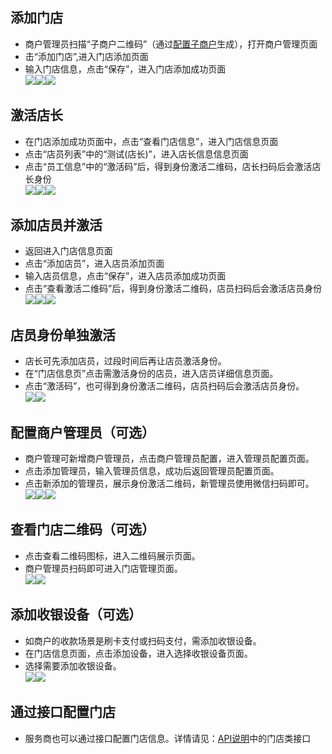 ## 添加门店 
- 商户管理员扫描“子商户二维码”（通过[配置子商户](/document/product/569/9795)生成），打开商户管理页面   
- 击“添加门店”,进入门店添加页面   
- 输入门店信息，点击“保存”，进入门店添加成功页面    
![](https://mc.qcloudimg.com/static/img/301b4d86ff5dc849138877c92a9f5d7a/image.jpg)![](https://mc.qcloudimg.com/static/img/dac6cf96374c93d88ee86b55483905ef/image.jpg)![](https://mc.qcloudimg.com/static/img/c3851a30352c16e94f154eab58c483bc/image.jpg)
## 激活店长  
- 在门店添加成功页面中，点击“查看门店信息”，进入门店信息页面   
- 点击“店员列表”中的“测试(店长)”，进入店长信息信息页面   
- 点击“员工信息”中的“激活码”后，得到身份激活二维码，店长扫码后会激活店长身份  
![](https://mc.qcloudimg.com/static/img/64e846632df1906bd80d17935f900537/image.jpg)![](https://mc.qcloudimg.com/static/img/a9a80a498548c61485f5071ffd8eb5db/image.jpg)![](https://mc.qcloudimg.com/static/img/c3bbb92a1684cbe3f392e4bc0f76fcd1/image.jpg)
  
## 添加店员并激活 
- 返回进入门店信息页面   
- 点击“添加店员”，进入店员添加页面   
- 输入店员信息，点击“保存”，进入店员添加成功页面    
- 点击“查看激活二维码”后，得到身份激活二维码，店员扫码后会激活店员身份    
![](https://mc.qcloudimg.com/static/img/6a4e0b122370e18593fbfd1809647d5e/image.jpg)![](https://mc.qcloudimg.com/static/img/73b2321722f496ef1fe0858c51b38d96/image.jpg)![](https://mc.qcloudimg.com/static/img/4a288383dd6d49433b0ae8118325ea1b/image.jpg)

## 店员身份单独激活  
- 店长可先添加店员，过段时间后再让店员激活身份。   
- 在“门店信息页”点击需激活身份的店员，进入店员详细信息页面。    
- 点击“激活码”，也可得到身份激活二维码，店员扫码后会激活店员身份。   
![](https://mc.qcloudimg.com/static/img/e1eda83540eef5b7d2b610a00fe752e8/image.jpg)![](https://mc.qcloudimg.com/static/img/3dd8886e47086f5451c6fa4dfb22c247/image.jpg)

## 配置商户管理员（可选）  
- 商户管理可新增商户管理员，点击商户管理员配置，进入管理员配置页面。    
- 点击添加管理员，输入管理员信息，成功后返回管理员配置页面。  
- 点击新添加的管理员，展示身份激活二维码，新管理员使用微信扫码即可。  
![](https://mc.qcloudimg.com/static/img/ad36cb8d32627aee1221e7fe05b5c44f/image.jpg)![](https://mc.qcloudimg.com/static/img/7ad615ce0778332560656bfd22211f3b/image.jpg)![](https://mc.qcloudimg.com/static/img/5e447e946dad2931631791cb2b056330/image.jpg)     
## 查看门店二维码（可选） 
- 点击查看二维码图标，进入二维码展示页面。
- 商户管理员扫码即可进入门店管理页面。    
![](https://mc.qcloudimg.com/static/img/95004ca20906fcf5e0ae4fcb029f924b/image.jpg)![](https://mc.qcloudimg.com/static/img/87513ad4173c1aafc245b3e15bd4723f/image.jpg)   
## 添加收银设备（可选） 
- 如商户的收款场景是刷卡支付或扫码支付，需添加收银设备。
- 在门店信息页面，点击添加设备，进入选择收银设备页面。
- 选择需要添加收银设备。    
![](https://mc.qcloudimg.com/static/img/78a4b602e9e7932313d561805ae7f6bb/image.jpg)![](https://mc.qcloudimg.com/static/img/35b62782ebc46ab8aa34b513a592393a/image.jpg)   
## 通过接口配置门店
- 服务商也可以通过接口配置门店信息。详情请见：[API说明](/document/product/569/9805)中的门店类接口